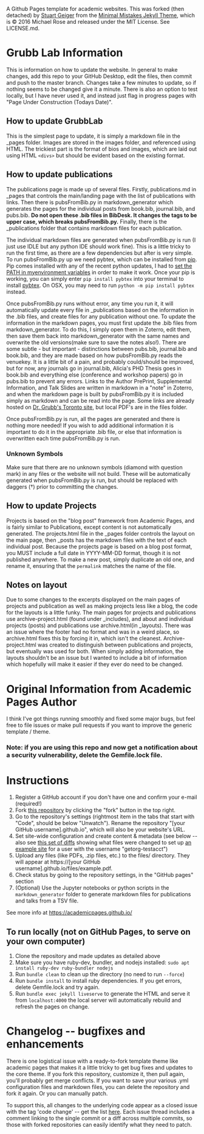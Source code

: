 A Github Pages template for academic websites. This was forked (then detached)
by [Stuart Geiger](https://github.com/staeiou) from the [Minimal Mistakes Jekyll
Theme](https://mmistakes.github.io/minimal-mistakes/), which is © 2016 Michael
Rose and released under the MIT License. See LICENSE.md.


# Grubb Lab Information
This is information on how to update the website. In general to make changes,
add this repo to your GitHub Desktop, edit the files, then commit and push to
the master branch. Changes take a few minutes to update, so if nothing seems to
be changed give it a minute. There is also an option to test locally, but I have
never used it, and instead just flag in progress pages with "Page Under
Construction (Todays Date)". 

## How to update GrubbLab
This is the simplest page to update, it is simply a markdown file in the _pages
folder. Images are stored in the images folder, and referenced using HTML. The
trickiest part is the format of bios and images, which are laid out using HTML
`<divs>` but should be evident based on the existing format. 

## How to update publications
The publications page is made up of several files. Firstly, publications.md in
_pages that controls the main/landing page with the list of publications with
links. Then there is pubsFromBib.py in markdown_generator which generates the
pages for the individual posts from book.bib, journal.bib, and pubs.bib. 
**Do not open these .bib files in BibDesk. It changes the tags to be upper case,
which breaks pubsFromBib.py.** 
Finally, there is the _publications folder that
contains markdown files for each publication. 

The individual markdown files are generated when pubsFromBib.py is run (I just
use IDLE but any python IDE should work fine). This is a little tricky to run
the first time, as there are a few dependencies but after is very simple. To run
pubsFromBib.py up we need pybtex, which can be installed from
[pip](https://pip.pypa.io/en/stable/installing/). Pip comes installed with any
of the recent python updates, I had to [set the PATH in myenvironment
variables](https://stackoverflow.com/questions/23708898/pip-is-not-recognized-as-an-internal-or-external-command)
in order to make it work. Once your pip is working, you can simply enter `pip
install pybtex` into your terminal to install [pybtex](https://pybtex.org/). On
OSX, you may need to run `python -m pip install pybtex` instead.

Once pubsFromBib.py runs without error, any time you run it, it will
automatically update every file in _publications based on the information in the
.bib files, and create files for any publication without one. To update the
information in the markdown pages, you must first update the .bib files from
markdown_generator. To do this, I simply open them in Zoterro, edit them, then
save them back into markdown_generator with the same names and overwrite the old
versions(make sure to save the notes also!). There are some subtle - but
important - distinctions between pubs.bib, journal.bib and book.bib, and they
are made based on how pubsFromBib.py reads the venuekey. It is a little bit of a
pain, and probably could/should be improved, but for now, any journals go in
journal.bib, Alicia's PHD Thesis goes in book.bib and everything else
(conference and workshop papers) go in pubs.bib to prevent any errors. Links to
the Author PrePrint, Supplemental Information, and Talk Slides are written in
markdown in a "note" in Zoterro, and when the markdown page is built by
pubsFromBib.py it is included simply as markdown and can be read into the page.
Some links are already hosted on [Dr. Grubb's Toronto
site](http://www.cs.toronto.edu/~amgrubb/), but local PDF's are in the files
folder.

Once pubsFromBib.py is run, all the pages are generated and there is nothing
more needed! If you wish to add additional information it is important to do it
in the appropriate .bib file, or else that information is overwritten each time
pubsFromBib.py is run. 
### Unknown Symbols
Make sure that there are no unknown symbols (diamond with question mark) in any
files or the website will not build. These will be automatically generated when
pubsFromBib.py is run, but should be replaced with daggers (†) prior to
committing the changes.

## How to update Projects
Projects is based on the "blog post" framework from Academic Pages, and is
fairly similar to Publications, except content is not automatically generated.
The projects.html file in the _pages folder controls the layout on the main
page, then _posts has the markdown files with the text of each individual post.
Because the projects page is based on a blog post format, you MUST include a
full date in YYYY-MM-DD format, though it is not published anywhere. To make a
new post, simply duplicate an old one, and rename it, ensuring that the
`permalink` matches the name of the file. 

## Notes on layout
Due to some changes to the excerpts displayed on the main pages of projects and
publication as well as making projects less like a blog, the code for the
layouts is a little funky. The main pages for projects and publications use
archive-project.html (found under _includes), and about and individual projects
(posts) and publications use archive.html(in _layouts). There was an issue where
the footer had no format and was in a weird place, so archive.html fixes this by
forcing it in, which isn't the cleanest. Archive-project.html was created to
distinguish between publications and projects, but eventually was used for both.
When simply adding information, the layouts shouldn't be an issue but I wanted
to include a bit of information which hopefully will make it easier if they ever
do need to be changed.


# Original Information from Academic Pages Author
I think I've got things running smoothly and fixed some major bugs, but feel
free to file issues or make pull requests if you want to improve the generic
template / theme.

### Note: if you are using this repo and now get a notification about a security vulnerability, delete the Gemfile.lock file. 

# Instructions

1. Register a GitHub account if you don't have one and confirm your e-mail
   (required!)
1. Fork [this
   repository](https://github.com/academicpages/academicpages.github.io) by
   clicking the "fork" button in the top right. 
1. Go to the repository's settings (rightmost item in the tabs that start with
   "Code", should be below "Unwatch"). Rename the repository "[your GitHub
   username].github.io", which will also be your website's URL.
1. Set site-wide configuration and create content & metadata (see below -- also
   see [this set of diffs](http://archive.is/3TPas) showing what files were
   changed to set up [an example site](https://getorg-testacct.github.io) for a
   user with the username "getorg-testacct")
1. Upload any files (like PDFs, .zip files, etc.) to the files/ directory. They
   will appear at https://[your GitHub username].github.io/files/example.pdf.  
1. Check status by going to the repository settings, in the "GitHub pages"
   section
1. (Optional) Use the Jupyter notebooks or python scripts in the
   `markdown_generator` folder to generate markdown files for publications and
   talks from a TSV file.

See more info at https://academicpages.github.io/

## To run locally (not on GitHub Pages, to serve on your own computer)

1. Clone the repository and made updates as detailed above
1. Make sure you have ruby-dev, bundler, and nodejs installed: `sudo apt install
   ruby-dev ruby-bundler nodejs`
1. Run `bundle clean` to clean up the directory (no need to run `--force`)
1. Run `bundle install` to install ruby dependencies. If you get errors, delete
   Gemfile.lock and try again.
1. Run `bundle exec jekyll liveserve` to generate the HTML and serve it from
   `localhost:4000` the local server will automatically rebuild and refresh the
   pages on change.

# Changelog -- bugfixes and enhancements

There is one logistical issue with a ready-to-fork template theme like academic
pages that makes it a little tricky to get bug fixes and updates to the core
theme. If you fork this repository, customize it, then pull again, you'll
probably get merge conflicts. If you want to save your various .yml
configuration files and markdown files, you can delete the repository and fork
it again. Or you can manually patch. 

To support this, all changes to the underlying code appear as a closed issue
with the tag 'code change' -- get the list
[here](https://github.com/academicpages/academicpages.github.io/issues?q=is%3Aclosed%20is%3Aissue%20label%3A%22code%20change%22%20).
Each issue thread includes a comment linking to the single commit or a diff
across multiple commits, so those with forked repositories can easily identify
what they need to patch.
